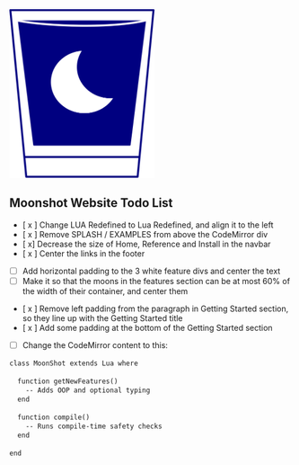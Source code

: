 <img src="res/moonshot.svg" height="300px"/>

## Moonshot Website Todo List
- [ x ] Change LUA Redefined to Lua Redefined, and align it to the left
- [ x ] Remove SPLASH / EXAMPLES from above the CodeMirror div
- [  x] Decrease the size of Home, Reference and Install in the navbar
- [ x ] Center the links in the footer
- [ ] Add horizontal padding to the 3 white feature divs and center the text
- [ ] Make it so that the moons in the features section can be at most 60% of the width of their container, and center them
- [ x ] Remove left padding from the paragraph in Getting Started section, so they line up with the Getting Started title
- [ x ] Add some padding at the bottom of the Getting Started section
- [ ] Change the CodeMirror content to this:

```
class MoonShot extends Lua where

  function getNewFeatures()
    -- Adds OOP and optional typing
  end

  function compile()
    -- Runs compile-time safety checks
  end

end
```
